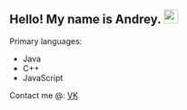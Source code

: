 ## Hello! My name is Andrey. <img src="https://media.giphy.com/media/hvRJCLFzcasrR4ia7z/giphy.gif" width="25px">

Primary languages:
- Java
- C++
- JavaScript

Contact me @:
<a href="https://vk.com/etoshapovalov">VK</a>
<!---
etoshapovalov/etoshapovalov is a ✨ special ✨ repository because its `README.md` (this file) appears on your GitHub profile.
You can click the Preview link to take a look at your changes.
--->
